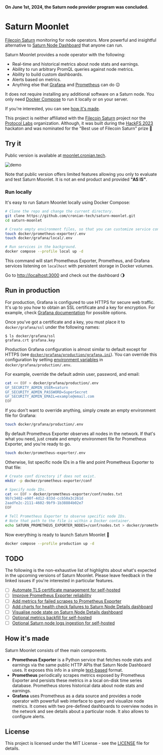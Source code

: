 **On June 1st, 2024, the Saturn node provider program was concluded.**

# Saturn Moonlet

[Filecoin Saturn](https://saturn.tech) monitoring for node operators.
More powerful and insightful alternative to [Saturn Node Dashboard](https://dashboard.saturn.tech/stats) that anyone can run.

Saturn Moonlet provides a node operator with the following:

- Real-time and historical metrics about node stats and earnings.
- Ability to run arbitrary PromQL queries against node metrics.
- Ability to build custom dashboards.
- Alerts based on metrics.
- Anything else that [Grafana](https://grafana.com) and [Prometheus](https://prometheus.io) can do 😉

It does not require installing any additional software on a Saturn node.
You only need [Docker Compose](https://docs.docker.com/compose) to run it locally or on your server.

If you're interested, you can see [how it's made](#how-its-made).

This project is neither affiliated with the [Filecoin Saturn](https://github.com/filecoin-saturn) project nor the [Protocol Labs](https://protocol.ai) organization.
Although, it was built during the [HackFS 2023](https://ethglobal.com/showcase/saturn-moonlet-c4583) hackaton and was nominated for the "Best use of Filecoin Saturn" prize 🥇

## Try it

Public version is available at [moonlet.cronian.tech](https://moonlet.cronian.tech).

![demo](assets/demo.gif)

Note that public version offers limited features allowing you only to evaluate and test Saturn Moonlet. It is not an end product and provided **"AS IS"**.

### Run locally

It's easy to run Saturn Moonlet locally using Docker Compose:

```sh
# Clone the repo and change the current directory.
git clone https://github.com/cronian-tech/saturn-moonlet.git
cd saturn-moonlet

# Create empty environment files, so that you can customize service configuration if needed.
touch docker/prometheus-exporter/.env
touch docker/grafana/local/.env

# Run services in the background.
docker compose --profile local up -d
```

This command will start Prometheus Exporter, Prometheus, and Grafana services listening on `localhost` with persistent storage in Docker volumes.

Go to [http://localhost:3000](http://localhost:3000) and check out the dashboard 🌖

## Run in production

For production, Grafana is configured to use HTTPS for secure web traffic.
It's up to you how to obtain an SSL certificate and a key for encryption.
For example, check [Grafana documentation](https://grafana.com/docs/grafana/latest/setup-grafana/set-up-https/#set-up-grafana-https-for-secure-web-traffic) for possible options.

Once you've got a certificate and a key, you must place it to `docker/grafana/ssl` under the following names:

```console
$ ls docker/grafana/ssl
grafana.crt grafana.key
```

Production Grafana configuration is almost similar to default except for HTTPS (see [`docker/grafana/production/grafana.ini`](docker/grafana/production/grafana.ini)).
You can override this configuration by setting [environment variables](https://grafana.com/docs/grafana/latest/setup-grafana/configure-grafana/#override-configuration-with-environment-variables) in `docker/grafana/production/.env`.

For example, override the default admin user, password, and email:

```sh
cat << EOF > docker/grafana/production/.env
GF_SECURITY_ADMIN_USER=saturn
GF_SECURITY_ADMIN_PASSWORD=SuperSecret
GF_SECURITY_ADMIN_EMAIL=example@email.com
EOF
```

If you don't want to override anything, simply create an empty environment file for Grafana:

```sh
touch docker/grafana/production/.env
```

By default Prometheus Exporter observes all nodes in the network.
If that's what you need, just create and empty environment file for Prometheus Exporter, and you're ready to go.

```sh
touch docker/prometheus-exporter/.env
```

Otherwise, list specific node IDs in a file and point Prometheus Exporter to that file:

```sh
# Create conf directory if does not exist.
mkdir -p docker/prometheus-exporter/conf

# Specify node IDs.
cat << EOF > docker/prometheus-exporter/conf/nodes.txt
9b7c3402-e90f-4d12-833d-ccb50a3c261d
2aadfe2c-2111-4602-9bf9-1b38884b02e7
EOF

# Tell Prometheus Exporter to observe specific node IDs.
# Note that path to the file is within a Docker container.
echo SATURN_PROMETHEUS_EXPORTER_NODES=/conf/nodes.txt > docker/prometheus-exporter/.env
```

Now everything is ready to launch Saturn Moonlet 🚀

```sh
docker compose --profile production up -d
```

## TODO

The following is the non-exhaustive list of highlights about what's expected in the upcoming versions of Saturn Moonlet.
Please leave feedback in the linked issues if you're interested in particular features.

- [ ] [Automate TLS certificate management for self-hosted](https://github.com/cronian-tech/saturn-moonlet/issues/5)
- [ ] [Improve Prometheus Exporter reliability](https://github.com/cronian-tech/saturn-moonlet/issues/6)
- [ ] [Add metrics for failed scrapes to Prometheus Exporter](https://github.com/cronian-tech/saturn-moonlet/issues/7)
- [ ] [Add charts for health check failures to Saturn Node Details dashboard](https://github.com/cronian-tech/saturn-moonlet/issues/10)
- [ ] [Visualise node state on Saturn Node Details dashboard](https://github.com/cronian-tech/saturn-moonlet/issues/11)
- [ ] [Optional metrics backfill for self-hosted](https://github.com/cronian-tech/saturn-moonlet/issues/12)
- [ ] [Optional Saturn node logs ingestion for self-hosted](https://github.com/cronian-tech/saturn-moonlet/issues/13)

## How it's made

Saturn Moonlet consists of thee main components.

- **Prometheus Exporter** is a Python service that fetches node stats and earnings via the same public HTTP APIs that Saturn Node Dashboard uses.
  It exposes this info in a simple [text-based](https://prometheus.io/docs/instrumenting/exposition_formats/#text-based-format) format.
- **Prometheus** periodically scrapes metrics exposed by Prometheus Exporter and persists these metrics in a local on-disk time series database.
  Prometheus stores historical data about node stats and earnings.
- **Grafana** uses Prometheus as a data source and provides a node operator with powerfull web interface to query and visualize node metrics.
  It comes with two pre-defined dashboards to overview nodes in the network and see details about a particular node.
  It also allows to configure alerts.

## License

This project is licensed under the MIT License - see the [LICENSE](LICENSE) file for details.
